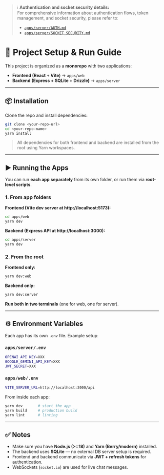 > ℹ️ **Authentication and socket security details:**  
> For comprehensive information about authentication flows, token management, and socket security, please refer to:
>
> - [`apps/server/AUTH.md`](apps/server/AUTH.md)
> - [`apps/server/SOCKET_SECURITY.md`](apps/server/SOCKET_SECURITY.md)

# 🚀 Project Setup & Run Guide

This project is organized as a **monorepo** with two applications:

- **Frontend (React + Vite)** → `apps/web`
- **Backend (Express + SQLite + Drizzle)** → `apps/server`

---

## 📦 Installation

Clone the repo and install dependencies:

```bash
git clone <your-repo-url>
cd <your-repo-name>
yarn install
```

> All dependencies for both frontend and backend are installed from the root using Yarn workspaces.

---

## ▶️ Running the Apps

You can run **each app separately** from its own folder, or run them via **root-level scripts**.

### 1. From app folders

**Frontend (Vite dev server at http://localhost:5173):**

```bash
cd apps/web
yarn dev
```

**Backend (Express API at http://localhost:3000):**

```bash
cd apps/server
yarn dev
```

### 2. From the root

**Frontend only:**

```bash
yarn dev:web
```

**Backend only:**

```bash
yarn dev:server
```

**Run both in two terminals** (one for web, one for server).

---

## ⚙️ Environment Variables

Each app has its own `.env` file. Example setup:

### `apps/server/.env`

```bash
OPENAI_API_KEY=XXX
GOOGLE_GEMINI_API_KEY=XXX
JWT_SECRET=XXX
```

### `apps/web/.env`

```bash
VITE_SERVER_URL=http://localhost:3000/api
```

From inside each app:

```bash
yarn dev       # start the app
yarn build     # production build
yarn lint      # linting
```

---

## ✅ Notes

- Make sure you have **Node.js (>=18)** and **Yarn (Berry/modern)** installed.
- The backend uses **SQLite** — no external DB server setup is required.
- Frontend and backend communicate via **JWT + refresh tokens** for authentication.
- WebSockets (`socket.io`) are used for live chat messages.
